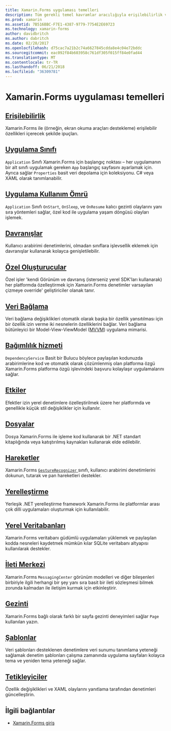 ```yaml
---
title: Xamarin.Forms uygulaması temelleri
description: Tüm gerekli temel kavramlar aracılığıyla erişilebilirlik ve yerelleştirme gibi tamamlama rötuşları dahil olmak üzere Xamarin.Forms uygulaması geliştirme ile ilgili temel bilgileri keşfetme.
ms.prod: xamarin
ms.assetid: 7B516BBC-F7E1-4387-9779-7754E2E69723
ms.technology: xamarin-forms
author: davidbritch
ms.author: dabritch
ms.date: 02/28/2017
ms.openlocfilehash: d75cac7a21b2c74a6627845cdda8e4c04e72bddc
ms.sourcegitcommit: eac092f84b603958c761df305f015ff84e0fad44
ms.translationtype: MT
ms.contentlocale: tr-TR
ms.lasthandoff: 06/21/2018
ms.locfileid: "36309781"
---
```

# <a name="xamarinforms-application-fundamentals"></a>Xamarin.Forms uygulaması temelleri

## <a name="accessibilityaccessibilityindexmd"></a>[Erişilebilirlik](accessibility/index.md)

Xamarin.Forms ile (örneğin, ekran okuma araçları destekleme) erişilebilir özellikleri içerecek şekilde ipuçları.

## <a name="app-classapplication-classmd"></a>[Uygulama Sınıfı](application-class.md)

`Application` Sınıfı Xamarin.Forms için başlangıç noktası – her uygulamanın bir alt sınıfı uygulamak gereken `App` başlangıç sayfasını ayarlamak için. Ayrıca sağlar `Properties` basit veri depolama için koleksiyonu. C# veya XAML olarak tanımlanabilir.

## <a name="app-lifecycleapp-lifecyclemd"></a>[Uygulama Kullanım Ömrü](app-lifecycle.md)

`Application` Sınıfı `OnStart`, `OnSleep`, ve `OnResume` kalıcı gezinti olaylarını yanı sıra yöntemleri sağlar, özel kod ile uygulama yaşam döngüsü olayları işlemek.

## <a name="behaviorsbehaviorsindexmd"></a>[Davranışlar](behaviors/index.md)

Kullanıcı arabirimi denetimlerini, olmadan sınıflara işlevsellik eklemek için davranışlar kullanarak kolayca genişletilebilir.

## <a name="custom-rendererscustom-rendererindexmd"></a>[Özel Oluşturucular](custom-renderer/index.md)

Özel işler 'kendi Görünüm ve davranış (isterseniz yerel SDK'ları kullanarak) her platformda özelleştirmek için Xamarin.Forms denetimler varsayılan çizmeye override' geliştiriciler olanak tanır.

## <a name="data-bindingdata-bindingindexmd"></a>[Veri Bağlama](data-binding/index.md)

Veri bağlama değişiklikleri otomatik olarak başka bir özellik yansıtılması için bir özellik izin verme iki nesnelerin özelliklerini bağlar. Veri bağlama bütünleyici bir Model-View-ViewModel ([MVVM](~/xamarin-forms/enterprise-application-patterns/mvvm.md)) uygulama mimarisi.

## <a name="dependency-servicedependency-serviceindexmd"></a>[Bağımlılık hizmeti](dependency-service/index.md)

`DependencyService` Basit bir Bulucu böylece paylaşılan kodunuzda arabirimlerine kod ve otomatik olarak çözümlenmiş olan platforma özgü Xamarin.Forms platforma özgü işlevindeki başvuru kolaylaşır uygulamalarını sağlar.

## <a name="effectseffectsindexmd"></a>[Etkiler](effects/index.md)

Efektler izin yerel denetimlere özelleştirilmek üzere her platformda ve genellikle küçük stil değişiklikler için kullanılır.

## <a name="filesfilesmd"></a>[Dosyalar](files.md)

Dosya Xamarin.Forms ile işleme kod kullanarak bir .NET standart kitaplığında veya katıştırılmış kaynakları kullanarak elde edilebilir.

## <a name="gesturesgesturesindexmd"></a>[Hareketler](gestures/index.md)

Xamarin.Forms [ `GestureRecognizer` ](https://developer.xamarin.com/api/type/Xamarin.Forms.GestureRecognizer/) sınıfı, kullanıcı arabirimi denetimlerini dokunun, tutarak ve pan hareketleri destekler.

## <a name="localizationlocalizationindexmd"></a>[Yerelleştirme](localization/index.md)

Yerleşik .NET yerelleştirme framework Xamarin.Forms ile platformlar arası çok dilli uygulamaları oluşturmak için kullanılabilir.

## <a name="local-databasesdatabasesmd"></a>[Yerel Veritabanları](databases.md)

Xamarin.Forms veritabanı güdümlü uygulamaları yüklemek ve paylaşılan kodda nesneleri kaydetmek mümkün kılar SQLite veritabanı altyapısı kullanılarak destekler.

## <a name="messaging-centermessaging-centermd"></a>[İleti Merkezi](messaging-center.md)

Xamarin.Forms `MessagingCenter` görünüm modelleri ve diğer bileşenleri birbiriyle ilgili herhangi bir şey yanı sıra basit bir ileti sözleşmesi bilmek zorunda kalmadan ile iletişim kurmak için etkinleştirir.

## <a name="navigationnavigationindexmd"></a>[Gezinti](navigation/index.md)

Xamarin.Forms bağlı olarak farklı bir sayfa gezinti deneyimleri sağlar `Page` kullanılan yazın.

## <a name="templatestemplatesindexmd"></a>[Şablonlar](templates/index.md)

Veri şablonları desteklenen denetimlere veri sunumu tanımlama yeteneği sağlamak denetim şablonları çalışma zamanında uygulama sayfaları kolayca tema ve yeniden tema yeteneği sağlar.

## <a name="triggerstriggersmd"></a>[Tetikleyiciler](triggers.md)

Özellik değişiklikleri ve XAML olaylarını yanıtlama tarafından denetimleri güncelleştirin.


## <a name="related-links"></a>İlgili bağlantılar

- [Xamarin.Forms giriş](~/xamarin-forms/get-started/introduction-to-xamarin-forms.md)
